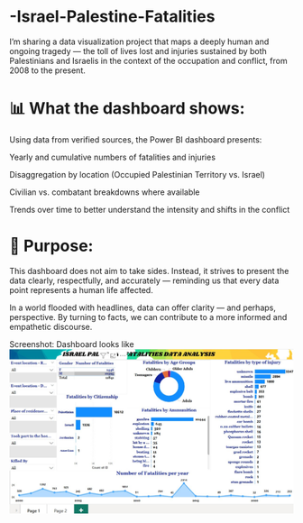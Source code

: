 # -Israel-Palestine-Fatalities
I’m sharing a data visualization project that maps a deeply human and ongoing tragedy — the toll of lives lost and injuries sustained by both Palestinians and Israelis in the context of the occupation and conflict, from 2008 to the present.


# 📊 What the dashboard shows:
Using data from verified sources, the Power BI dashboard presents:

Yearly and cumulative numbers of fatalities and injuries

Disaggregation by location (Occupied Palestinian Territory vs. Israel)

Civilian vs. combatant breakdowns where available

Trends over time to better understand the intensity and shifts in the conflict

# 📌 Purpose:
This dashboard does not aim to take sides. Instead, it strives to present the data clearly, respectfully, and accurately — reminding us that every data point represents a human life affected.

In a world flooded with headlines, data can offer clarity — and perhaps, perspective. By turning to facts, we can contribute to a more informed and empathetic discourse.

Screenshot:
Dashboard looks like ![Alt text](https://github.com/yahya3336/-Israel-Palestine-Fatalities/blob/main/Israel-Palestine.jpg)
